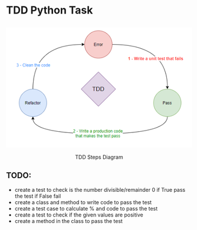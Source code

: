 # TDD Python Task

##
<p align="center">
  <img src="/imgs/TDD_Diagram.PNG">
</p>
<p align="center">TDD Steps Diagram</p>

## TODO:
- create a test to check is the number divisible/remainder 0 if True pass the test if False fail
- create a class and method to write code to pass the test
- create a test case to calculate % and code to pass the test
- create a test to check if the given values are positive
- create a method in the class to pass the test